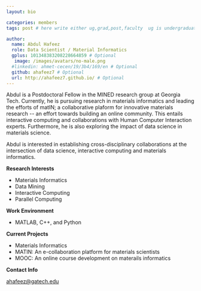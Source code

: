 ```yaml
---
layout: bio

categories: members
tags: post # here write either ug,grad,post,faculty  ug is undergraduate, grad self explanatory, post is for post docs and visiting professors

author:
  name: Abdul Hafeez
  role: Data Scientist / Material Informatics 
  gplus: 101348383208228664859 # Optional
   image: /images/avatars/no-male.png
  #linkedin: ahmet-cecen/19/3b4/169/en # Optional
  github: ahafeez7 # Optional
  url: http://ahafeez7.github.io/ # Optional
---
```


Abdul is a Postdoctoral Fellow in the MINED research group at Georgia Tech. Currently, he is pursuing research in materials informatics and leading the efforts of matIN; a collaborative plaform for innovative materials research -- an effort towards building an online community. This entails interactive computing and collaborations with Human Computer Interaction experts. Furthermore, he is also exploring the impact of data science in materials science. 

Abdul is interested in establishing cross-disciplinary collaborations at the intersection of data science, interactive computing and materials informatics.

**Research Interests**

* Materials Informatics
* Data Mining
* Interactive Computing
* Parallel Computing

**Work Environment**

* MATLAB, C++, and Python

**Current Projects**

* Materials Informatics
* MATIN: An e-collaboration platform for materials scientists
* MOOC: An online course development on materails informatics 

**Contact Info**

ahafeez@gatech.edu
